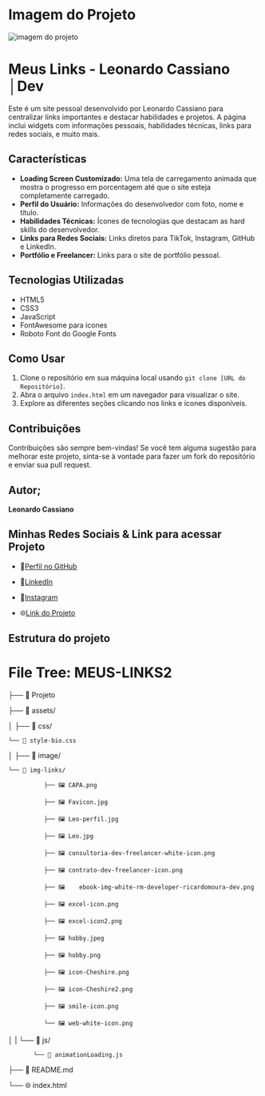 
# Imagem do Projeto
![imagem do projeto](assets/image/img-links/CAPA.png "Link Bio LC ")

# Meus Links - Leonardo Cassiano │Dev

Este é um site pessoal desenvolvido por Leonardo Cassiano para centralizar links importantes e destacar habilidades e projetos. A página inclui widgets com informações pessoais, habilidades técnicas, links para redes sociais, e muito mais.

## Características

- **Loading Screen Customizado:** Uma tela de carregamento animada que mostra o progresso em porcentagem até que o site esteja completamente carregado.
- **Perfil do Usuário:** Informações do desenvolvedor com foto, nome e título.
- **Habilidades Técnicas:** Ícones de tecnologias que destacam as hard skills do desenvolvedor.
- **Links para Redes Sociais:** Links diretos para TikTok, Instagram, GitHub e LinkedIn.
- **Portfólio e Freelancer:** Links para o site de portfólio pessoal.

## Tecnologias Utilizadas

- HTML5
- CSS3
- JavaScript
- FontAwesome para ícones
- Roboto Font do Google Fonts

## Como Usar

1. Clone o repositório em sua máquina local usando `git clone [URL do Repositório]`.
2. Abra o arquivo `index.html` em um navegador para visualizar o site.
3. Explore as diferentes seções clicando nos links e ícones disponíveis.

## Contribuições

Contribuições são sempre bem-vindas! Se você tem alguma sugestão para melhorar este projeto, sinta-se à vontade para fazer um fork do repositório e enviar sua pull request.

## Autor;

**Leonardo Cassiano**

## Minhas Redes Sociais & Link para acessar Projeto

- 💠[Perfil no GitHub](https://github.com/yLeonardoDev)
- 💠[LinkedIn](https://www.linkedin.com/in/leonardo-cassiano-435b62257/)
- 💠[Instagram](https://www.instagram.com/cassiano_og/)

- 🌐[Link do Projeto](https://yleonardoDev.github.io/MEUS-LINKS2/)

## Estrutura do projeto

# File Tree: MEUS-LINKS2

├── 📁 Projeto

├── 📁 assets/

│   ├── 📁 css/

    └── 🎨 style-bio.css

│   ├── 📁 image/

    └── 📁 img-links/

              ├── 🖼️ CAPA.png

              ├── 🖼️ Favicon.jpg

              ├── 🖼️ Leo-perfil.jpg

              ├── 🖼️ Leo.jpg

              ├── 🖼️ consultoria-dev-freelancer-white-icon.png

              ├── 🖼️ contrato-dev-freelancer-icon.png

              ├── 🖼️    ebook-img-white-rm-developer-ricardomoura-dev.png

              ├── 🖼️ excel-icon.png

              ├── 🖼️ excel-icon2.png

              ├── 🖼️ hobby.jpeg

              ├── 🖼️ hobby.png

              ├── 🖼️ icon-Cheshire.png

              ├── 🖼️ icon-Cheshire2.png

              ├── 🖼️ smile-icon.png

              └── 🖼️ web-white-icon.png

│  |  └── 📁 js/

           └── 📄 animationLoading.js

├── 📖 README.md

└── 🌐 index.html
